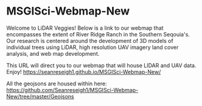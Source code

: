 # MSGISci-Webmap-New
Welcome to LiDAR Veggies! Below is a link to our webmap that encompasses the extent of River Ridge Ranch in the Southern Seqouia's. Our research is centered around the development of 3D models of individual trees using LiDAR, high resolution UAV imagery land cover analysis, and web map development.

This URL will direct you to our webmap that will house LIDAR and UAV data. Enjoy! https://seanreseigh1.github.io/MSGISci-Webmap-New/

All the geojsons are housed within here: https://github.com/Seanreseigh1/MSGISci-Webmap-New/tree/master/Geojsons
